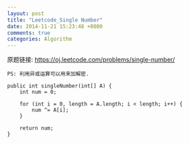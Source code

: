 ```yaml
---
layout: post
title: "Leetcode_Single Number"
date: 2014-11-21 15:23:48 +0800
comments: true
categories: Algorithm
---
```


原题链接: https://oj.leetcode.com/problems/single-number/

<!-- more -->

    PS: 利用异或运算可以用来加解密.

    public int singleNumber(int[] A) {
		int num = 0;
		
		for (int i = 0, length = A.length; i < length; i++) {
			num ^= A[i];
		}
		
		return num;
    }
